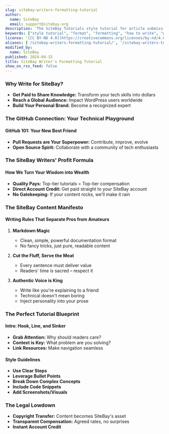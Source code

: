 ```yaml
---
slug: sitebay-writers-formatting-tutorial
author:
  name: SiteBay
  email: support@sitebay.org
description: 'The SiteBay Tutorials style tutorial for article submissions'
keywords: ["style tutorial", "format", "formatting", "how to write", "write for us", "write for sitebay", "sitebay support", "submissions"]
license: '[CC BY-ND 4.0](https://creativecommons.org/licenses/by-nd/4.0)'
aliases: ['/sitebay-writers-formatting-tutorial/', '/sitebay-writers-tutorial/', '/style-tutorial/']
modified_by:
  name: SiteBay
published: 2024-04-15
title: SiteBay Writer's Formatting Tutorial
show_on_rss_feed: false
---
```


###  Why Write for SiteBay?

- **Get Paid to Share Knowledge:** Transform your tech skills into dollars
- **Reach a Global Audience:** Impact WordPress users worldwide
- **Build Your Personal Brand:** Become a recognized expert

###  The GitHub Connection: Your Technical Playground

#### GitHub 101: Your New Best Friend
- **Pull Requests are Your Superpower:** Contribute, improve, evolve
- **Open Source Spirit:** Collaborate with a community of tech enthusiasts

###  The SiteBay Writers' Profit Formula

#### How We Turn Your Wisdom into Wealth
- **Quality Pays:** Top-tier tutorials = Top-tier compensation
- **Direct Account Credit:** Get paid straight to your SiteBay account
- **No Gatekeeping:** If your content rocks, we'll make it rain 

###  The SiteBay Content Manifesto

#### Writing Rules That Separate Pros from Amateurs

1. **Markdown Magic** 
   - Clean, simple, powerful documentation format
   - No fancy tricks, just pure, readable content

2. **Cut the Fluff, Serve the Meat**
   - Every sentence must deliver value
   - Readers' time is sacred – respect it

3. **Authentic Voice is King**
   - Write like you're explaining to a friend
   - Technical doesn't mean boring
   - Inject personality into your prose

###  The Perfect Tutorial Blueprint

#### Intro: Hook, Line, and Sinker
- **Grab Attention:** Why should readers care?
- **Context is Key:** What problem are you solving?
- **Link Resources:** Make navigation seamless

#### Style Guidelines
- **Use Clear Steps**
- **Leverage Bullet Points**
- **Break Down Complex Concepts**
- **Include Code Snippets**
- **Add Screenshots/Visuals**

###  The Legal Lowdown

- **Copyright Transfer:** Content becomes SiteBay's asset
- **Transparent Compensation:** Agreed rates, no surprises
- **Instant Account Credit**
